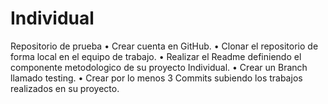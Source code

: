 # Individual
Repositorio de prueba
• Crear cuenta en GitHub.
• Clonar el repositorio de forma local en el equipo de trabajo.
• Realizar el Readme definiendo el componente metodologico de su proyecto Individual. 
• Crear un Branch llamado testing.
• Crear por lo menos 3 Commits subiendo los trabajos realizados en su proyecto. 

